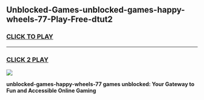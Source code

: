 
## Unblocked-Games-unblocked-games-happy-wheels-77-Play-Free-dtut2
<h3>
<a href="https://premium76.site?title=unblocked-games-happy-wheels-77&ref=23A">CLICK TO PLAY</a></h3>
<hr>

<h3>
<a href="https://premium76.site?title=unblocked-games-happy-wheels-77&ref=23A">CLICK 2 PLAY</a>
  
</h3>

<a href="https://premium76.site?title=unblocked-games-happy-wheels-77&ref=23A"><img src="https://clearcache.store/games.png"></a>


**unblocked-games-happy-wheels-77 games unblocked: Your Gateway to Fun and Accessible Online Gaming**
